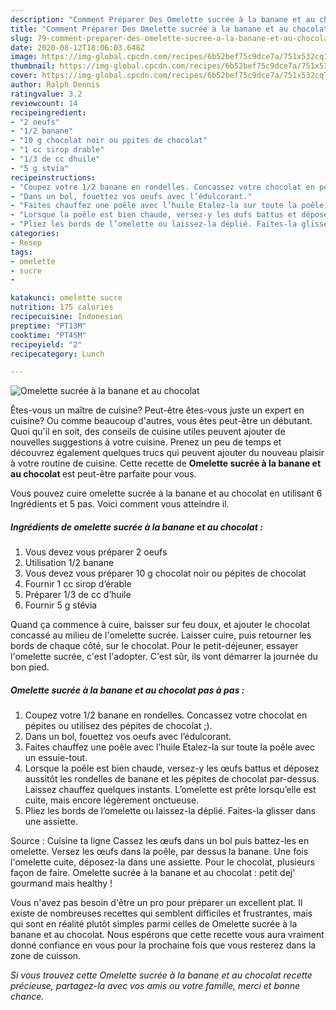 ```yaml
---
description: "Comment Préparer Des Omelette sucrée à la banane et au chocolat"
title: "Comment Préparer Des Omelette sucrée à la banane et au chocolat"
slug: 79-comment-preparer-des-omelette-sucree-a-la-banane-et-au-chocolat
date: 2020-08-12T18:06:03.648Z
image: https://img-global.cpcdn.com/recipes/6b52bef75c9dce7a/751x532cq70/omelette-sucree-a-la-banane-et-au-chocolat-photo-principale-de-la-recette.jpg
thumbnail: https://img-global.cpcdn.com/recipes/6b52bef75c9dce7a/751x532cq70/omelette-sucree-a-la-banane-et-au-chocolat-photo-principale-de-la-recette.jpg
cover: https://img-global.cpcdn.com/recipes/6b52bef75c9dce7a/751x532cq70/omelette-sucree-a-la-banane-et-au-chocolat-photo-principale-de-la-recette.jpg
author: Ralph Dennis
ratingvalue: 3.2
reviewcount: 14
recipeingredient:
- "2 oeufs"
- "1/2 banane"
- "10 g chocolat noir ou ppites de chocolat"
- "1 cc sirop drable"
- "1/3 de cc dhuile"
- "5 g stvia"
recipeinstructions:
- "Coupez votre 1/2 banane en rondelles. Concassez votre chocolat en pépites ou utilisez des pépites de chocolat ;)."
- "Dans un bol, fouettez vos oeufs avec l’édulcorant."
- "Faites chauffez une poêle avec l’huile Etalez-la sur toute la poêle avec un essuie-tout."
- "Lorsque la poêle est bien chaude, versez-y les œufs battus et déposez aussitôt les rondelles de banane et les pépites de chocolat par-dessus. Laissez chauffez quelques instants. L’omelette est prête lorsqu’elle est cuite, mais encore légèrement onctueuse."
- "Pliez les bords de l’omelette ou laissez-la déplié. Faites-la glisser dans une assiette."
categories:
- Resep
tags:
- omelette
- sucre
- 

katakunci: omelette sucre  
nutrition: 175 calories
recipecuisine: Indonesian
preptime: "PT13M"
cooktime: "PT45M"
recipeyield: "2"
recipecategory: Lunch

---
```



![Omelette sucrée à la banane et au chocolat](https://img-global.cpcdn.com/recipes/6b52bef75c9dce7a/751x532cq70/omelette-sucree-a-la-banane-et-au-chocolat-photo-principale-de-la-recette.jpg)

Êtes-vous un maître de cuisine? Peut-être êtes-vous juste un expert en cuisine? Ou comme beaucoup d'autres, vous êtes peut-être un débutant. Quoi qu'il en soit, des conseils de cuisine utiles peuvent ajouter de nouvelles suggestions à votre cuisine. Prenez un peu de temps et découvrez également quelques trucs qui peuvent ajouter du nouveau plaisir à votre routine de cuisine. Cette recette de <strong> Omelette sucrée à la banane et au chocolat </strong> est peut-être parfaite pour vous.

<!--inarticleads1-->

Vous pouvez cuire omelette sucrée à la banane et au chocolat en utilisant 6 Ingrédients et 5 pas. Voici comment vous atteindre il.

##### Ingrédients de omelette sucrée à la banane et au chocolat :

1. Vous devez vous préparer 2 oeufs
1. Utilisation 1/2 banane
1. Vous devez vous préparer 10 g chocolat noir ou pépites de chocolat
1. Fournir 1 cc sirop d’érable
1. Préparer 1/3 de cc d’huile
1. Fournir 5 g stévia


Quand ça commence à cuire, baisser sur feu doux, et ajouter le chocolat concassé au milieu de l&#39;omelette sucrée. Laisser cuire, puis retourner les bords de chaque côté, sur le chocolat. Pour le petit-déjeuner, essayer l&#39;omelette sucrée, c&#39;est l&#39;adopter. C&#39;est sûr, ils vont démarrer la journée du bon pied. 

<!--inarticleads2-->

##### Omelette sucrée à la banane et au chocolat pas à pas :

1. Coupez votre 1/2 banane en rondelles. Concassez votre chocolat en pépites ou utilisez des pépites de chocolat ;).
1. Dans un bol, fouettez vos oeufs avec l’édulcorant.
1. Faites chauffez une poêle avec l’huile Etalez-la sur toute la poêle avec un essuie-tout.
1. Lorsque la poêle est bien chaude, versez-y les œufs battus et déposez aussitôt les rondelles de banane et les pépites de chocolat par-dessus. Laissez chauffez quelques instants. L’omelette est prête lorsqu’elle est cuite, mais encore légèrement onctueuse.
1. Pliez les bords de l’omelette ou laissez-la déplié. Faites-la glisser dans une assiette.


Source : Cuisine ta ligne Cassez les œufs dans un bol puis battez-les en omelette. Versez les œufs dans la poêle, par dessus la banane. Une fois l&#39;omelette cuite, déposez-la dans une assiette. Pour le chocolat, plusieurs façon de faire. Omelette sucrée à la banane et au chocolat : petit dej&#39; gourmand mais healthy ! 

<!--inarticleads1-->

<p>
Vous n'avez pas besoin d'être un pro pour préparer un excellent plat. Il existe de nombreuses recettes qui semblent difficiles et frustrantes, mais qui sont en réalité plutôt simples parmi celles de Omelette sucrée à la banane et au chocolat. Nous espérons que cette recette vous aura vraiment donné confiance en vous pour la prochaine fois que vous resterez dans la zone de cuisson.
</p>

<p>
<i>Si vous trouvez cette Omelette sucrée à la banane et au chocolat recette précieuse, partagez-la avec vos amis ou votre famille, merci et bonne chance.</i>
</p>
